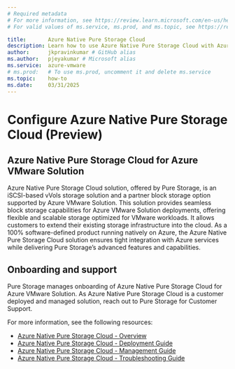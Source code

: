 ```yaml
---
# Required metadata
# For more information, see https://review.learn.microsoft.com/en-us/help/platform/learn-editor-add-metadata?branch=main
# For valid values of ms.service, ms.prod, and ms.topic, see https://review.learn.microsoft.com/en-us/help/platform/metadata-taxonomies?branch=main

title:       Azure Native Pure Storage Cloud
description: Learn how to use Azure Native Pure Storage Cloud with Azure VMware Solution.
author:      jkpravinkumar # GitHub alias
ms.author:   pjeyakumar # Microsoft alias
ms.service:  azure-vmware
# ms.prod:   # To use ms.prod, uncomment it and delete ms.service
ms.topic:    how-to
ms.date:     03/31/2025
---
```


 # Configure Azure Native Pure Storage Cloud (Preview)

## Azure Native Pure Storage Cloud for Azure VMware Solution

Azure Native Pure Storage Cloud solution, offered by Pure Storage, is an iSCSI-based vVols storage solution and a partner block storage option supported by Azure VMware Solution. This solution provides seamless block storage capabilities for Azure VMware Solution deployments, offering flexible and scalable storage optimized for VMware workloads. It allows customers to extend their existing storage infrastructure into the cloud. As a 100% software-defined product running natively on Azure, the Azure Native Pure Storage Cloud solution ensures tight integration with Azure services while delivering Pure Storage’s advanced features and capabilities.

## Onboarding and support

Pure Storage manages onboarding of Azure Native Pure Storage Cloud for Azure VMware Solution. As Azure Native Pure Storage Cloud is a customer deployed and managed solution, reach out to Pure Storage for Customer Support.

For more information, see the following resources:

- [Azure Native Pure Storage Cloud - Overview](https://learn.microsoft.com/en-us/azure/partner-solutions/pure-storage/overview)
- [Azure Native Pure Storage Cloud - Deployment Guide](https://support.purestorage.com/bundle/m_azure_native_pure_storage_cloud/page/Production/Pure_Cloud_Block_Store/Azure_Native_Pure_Storage_Cloud/deployment/c_psc_deployment.html)
- [Azure Native Pure Storage Cloud - Management Guide](https://support.purestorage.com/bundle/m_azure_native_pure_storage_cloud/page/Production/Pure_Cloud_Block_Store/Azure_Native_Pure_Storage_Cloud/management/c_psc_management.html)
- [Azure Native Pure Storage Cloud - Troubleshooting Guide](https://support.purestorage.com/bundle/m_azure_native_pure_storage_cloud/page/Production/Pure_Cloud_Block_Store/Azure_Native_Pure_Storage_Cloud/troubleshooting/c_troubleshooting.html)

